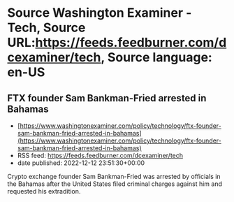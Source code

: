 # Source Washington Examiner - Tech, Source URL:https://feeds.feedburner.com/dcexaminer/tech, Source language: en-US

## FTX founder Sam Bankman-Fried arrested in Bahamas
 - [https://www.washingtonexaminer.com/policy/technology/ftx-founder-sam-bankman-fried-arrested-in-bahamas](https://www.washingtonexaminer.com/policy/technology/ftx-founder-sam-bankman-fried-arrested-in-bahamas)
 - RSS feed: https://feeds.feedburner.com/dcexaminer/tech
 - date published: 2022-12-12 23:51:30+00:00

Crypto exchange founder Sam Bankman-Fried was arrested by officials in the Bahamas after the United States filed criminal charges against him and requested his extradition.
